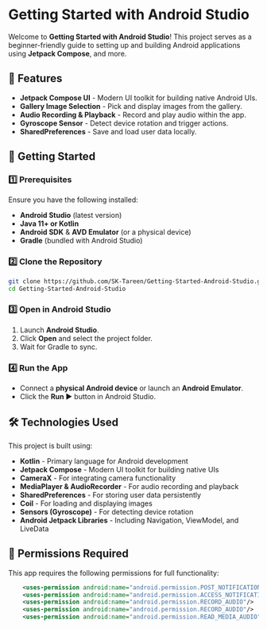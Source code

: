 # Getting Started with Android Studio

Welcome to **Getting Started with Android Studio**! This project serves as a beginner-friendly guide to setting up and building Android applications using **Jetpack Compose**, and more.

## 📌 Features

- **Jetpack Compose UI** - Modern UI toolkit for building native Android UIs.
- **Gallery Image Selection** - Pick and display images from the gallery.
- **Audio Recording & Playback** - Record and play audio within the app.
- **Gyroscope Sensor** - Detect device rotation and trigger actions.
- **SharedPreferences** - Save and load user data locally.

## 🚀 Getting Started

### 1️⃣ Prerequisites

Ensure you have the following installed:

- **Android Studio** (latest version)
- **Java 11+ or Kotlin**
- **Android SDK** & **AVD Emulator** (or a physical device)
- **Gradle** (bundled with Android Studio)

### 2️⃣ Clone the Repository

```sh
git clone https://github.com/SK-Tareen/Getting-Started-Android-Studio.git
cd Getting-Started-Android-Studio
```

### 3️⃣ Open in Android Studio

1. Launch **Android Studio**.
2. Click **Open** and select the project folder.
3. Wait for Gradle to sync.

### 4️⃣ Run the App

- Connect a **physical Android device** or launch an **Android Emulator**.
- Click the **Run ▶** button in Android Studio.
  

## 🛠 Technologies Used

This project is built using:

- **Kotlin** - Primary language for Android development  
- **Jetpack Compose** - Modern UI toolkit for building native UIs  
- **CameraX** - For integrating camera functionality  
- **MediaPlayer & AudioRecorder** - For audio recording and playback  
- **SharedPreferences** - For storing user data persistently  
- **Coil** - For loading and displaying images  
- **Sensors (Gyroscope)** - For detecting device rotation  
- **Android Jetpack Libraries** - Including Navigation, ViewModel, and LiveData  

## 📜 Permissions Required

This app requires the following permissions for full functionality:

```xml
    <uses-permission android:name="android.permission.POST_NOTIFICATIONS"/>
    <uses-permission android:name="android.permission.ACCESS_NOTIFICATION_POLICY" />
    <uses-permission android:name="android.permission.RECORD_AUDIO"/>
    <uses-permission android:name="android.permission.RECORD_AUDIO"/>
    <uses-permission android:name="android.permission.READ_MEDIA_AUDIO" />
```



